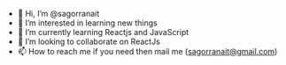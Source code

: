 - 👋 Hi, I’m @sagorranait
- 👀 I’m interested in learning new things
- 🌱 I’m currently learning Reactjs and JavaScript
- 💞️ I’m looking to collaborate on ReactJs
- 📫 How to reach me if you need then mail me (sagorranait@gmail.com)

<!---
sagorranait/sagorranait is a ✨ special ✨ repository because its `README.md` (this file) appears on your GitHub profile.
You can click the Preview link to take a look at your changes.
--->
